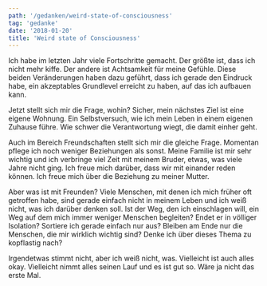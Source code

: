 ```yaml
---
path: '/gedanken/weird-state-of-consciousness'
tag: 'gedanke'
date: '2018-01-20'
title: 'Weird state of Consciousness'
---
```


Ich habe im letzten Jahr viele Fortschritte gemacht. Der größte ist, dass ich nicht mehr kiffe. Der andere ist Achtsamkeit für meine Gefühle. Diese beiden Veränderungen haben dazu geführt, dass ich gerade den Eindruck habe, ein akzeptables Grundlevel erreicht zu haben, auf das ich aufbauen kann.

Jetzt stellt sich mir die Frage, wohin? Sicher, mein nächstes Ziel ist eine eigene Wohnung. Ein Selbstversuch, wie ich mein Leben in einem eigenen Zuhause führe. Wie schwer die Verantwortung wiegt, die damit einher geht.

Auch im Bereich Freundschaften stellt sich mir die gleiche Frage. Momentan pflege ich noch weniger Beziehungen als sonst. Meine Familie ist mir sehr wichtig und ich verbringe viel Zeit mit meinem Bruder, etwas, was viele Jahre nicht ging. Ich freue mich darüber, dass wir mit einander reden können. Ich freue mich über die Beziehung zu meiner Mutter.

Aber was ist mit Freunden? Viele Menschen, mit denen ich mich früher oft getroffen habe, sind gerade einfach nicht in meinem Leben und ich weiß nicht, was ich darüber denken soll. Ist der Weg, den ich einschlagen will, ein Weg auf dem mich immer weniger Menschen begleiten? Endet er in völliger Isolation? Sortiere ich gerade einfach nur aus? Bleiben am Ende nur die Menschen, die mir wirklich wichtig sind? Denke ich über dieses Thema zu kopflastig nach?

Irgendetwas stimmt nicht, aber ich weiß nicht, was. Vielleicht ist auch alles okay. Vielleicht nimmt alles seinen Lauf und es ist gut so. Wäre ja nicht das erste Mal.
